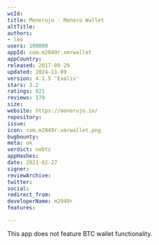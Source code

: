 ```yaml
---
wsId: 
title: Monerujo - Monero Wallet
altTitle: 
authors:
- leo
users: 100000
appId: com.m2049r.xmrwallet
appCountry: 
released: 2017-09-29
updated: 2024-11-09
version: 4.1.5 'Exolix'
stars: 3.2
ratings: 821
reviews: 179
size: 
website: https://monerujo.io/
repository: 
issue: 
icon: com.m2049r.xmrwallet.png
bugbounty: 
meta: ok
verdict: nobtc
appHashes: 
date: 2021-02-27
signer: 
reviewArchive: 
twitter: 
social: 
redirect_from: 
developerName: m2049r
features: 

---
```


This app does not feature BTC wallet functionality.